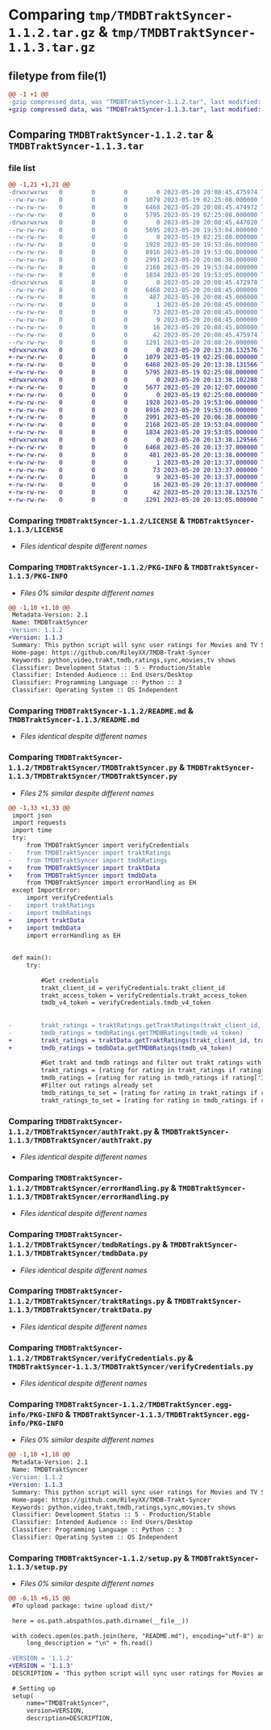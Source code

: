 # Comparing `tmp/TMDBTraktSyncer-1.1.2.tar.gz` & `tmp/TMDBTraktSyncer-1.1.3.tar.gz`

## filetype from file(1)

```diff
@@ -1 +1 @@
-gzip compressed data, was "TMDBTraktSyncer-1.1.2.tar", last modified: Sat May 20 20:08:45 2023, max compression
+gzip compressed data, was "TMDBTraktSyncer-1.1.3.tar", last modified: Sat May 20 20:13:38 2023, max compression
```

## Comparing `TMDBTraktSyncer-1.1.2.tar` & `TMDBTraktSyncer-1.1.3.tar`

### file list

```diff
@@ -1,21 +1,21 @@
-drwxrwxrwx   0        0        0        0 2023-05-20 20:08:45.475974 TMDBTraktSyncer-1.1.2/
--rw-rw-rw-   0        0        0     1079 2023-05-19 02:25:08.000000 TMDBTraktSyncer-1.1.2/LICENSE
--rw-rw-rw-   0        0        0     6468 2023-05-20 20:08:45.474972 TMDBTraktSyncer-1.1.2/PKG-INFO
--rw-rw-rw-   0        0        0     5795 2023-05-19 02:25:08.000000 TMDBTraktSyncer-1.1.2/README.md
-drwxrwxrwx   0        0        0        0 2023-05-20 20:08:45.447020 TMDBTraktSyncer-1.1.2/TMDBTraktSyncer/
--rw-rw-rw-   0        0        0     5695 2023-05-20 19:53:04.000000 TMDBTraktSyncer-1.1.2/TMDBTraktSyncer/TMDBTraktSyncer.py
--rw-rw-rw-   0        0        0        0 2023-05-19 02:25:08.000000 TMDBTraktSyncer-1.1.2/TMDBTraktSyncer/__init__.py
--rw-rw-rw-   0        0        0     1928 2023-05-20 19:53:06.000000 TMDBTraktSyncer-1.1.2/TMDBTraktSyncer/authTrakt.py
--rw-rw-rw-   0        0        0     8916 2023-05-20 19:53:06.000000 TMDBTraktSyncer-1.1.2/TMDBTraktSyncer/errorHandling.py
--rw-rw-rw-   0        0        0     2991 2023-05-20 20:06:38.000000 TMDBTraktSyncer-1.1.2/TMDBTraktSyncer/tmdbRatings.py
--rw-rw-rw-   0        0        0     2168 2023-05-20 19:53:04.000000 TMDBTraktSyncer-1.1.2/TMDBTraktSyncer/traktRatings.py
--rw-rw-rw-   0        0        0     1834 2023-05-20 19:53:05.000000 TMDBTraktSyncer-1.1.2/TMDBTraktSyncer/verifyCredentials.py
-drwxrwxrwx   0        0        0        0 2023-05-20 20:08:45.472978 TMDBTraktSyncer-1.1.2/TMDBTraktSyncer.egg-info/
--rw-rw-rw-   0        0        0     6468 2023-05-20 20:08:45.000000 TMDBTraktSyncer-1.1.2/TMDBTraktSyncer.egg-info/PKG-INFO
--rw-rw-rw-   0        0        0      487 2023-05-20 20:08:45.000000 TMDBTraktSyncer-1.1.2/TMDBTraktSyncer.egg-info/SOURCES.txt
--rw-rw-rw-   0        0        0        1 2023-05-20 20:08:45.000000 TMDBTraktSyncer-1.1.2/TMDBTraktSyncer.egg-info/dependency_links.txt
--rw-rw-rw-   0        0        0       73 2023-05-20 20:08:45.000000 TMDBTraktSyncer-1.1.2/TMDBTraktSyncer.egg-info/entry_points.txt
--rw-rw-rw-   0        0        0        9 2023-05-20 20:08:45.000000 TMDBTraktSyncer-1.1.2/TMDBTraktSyncer.egg-info/requires.txt
--rw-rw-rw-   0        0        0       16 2023-05-20 20:08:45.000000 TMDBTraktSyncer-1.1.2/TMDBTraktSyncer.egg-info/top_level.txt
--rw-rw-rw-   0        0        0       42 2023-05-20 20:08:45.475974 TMDBTraktSyncer-1.1.2/setup.cfg
--rw-rw-rw-   0        0        0     1291 2023-05-20 20:08:26.000000 TMDBTraktSyncer-1.1.2/setup.py
+drwxrwxrwx   0        0        0        0 2023-05-20 20:13:38.132576 TMDBTraktSyncer-1.1.3/
+-rw-rw-rw-   0        0        0     1079 2023-05-19 02:25:08.000000 TMDBTraktSyncer-1.1.3/LICENSE
+-rw-rw-rw-   0        0        0     6468 2023-05-20 20:13:38.131566 TMDBTraktSyncer-1.1.3/PKG-INFO
+-rw-rw-rw-   0        0        0     5795 2023-05-19 02:25:08.000000 TMDBTraktSyncer-1.1.3/README.md
+drwxrwxrwx   0        0        0        0 2023-05-20 20:13:38.102288 TMDBTraktSyncer-1.1.3/TMDBTraktSyncer/
+-rw-rw-rw-   0        0        0     5677 2023-05-20 20:12:07.000000 TMDBTraktSyncer-1.1.3/TMDBTraktSyncer/TMDBTraktSyncer.py
+-rw-rw-rw-   0        0        0        0 2023-05-19 02:25:08.000000 TMDBTraktSyncer-1.1.3/TMDBTraktSyncer/__init__.py
+-rw-rw-rw-   0        0        0     1928 2023-05-20 19:53:06.000000 TMDBTraktSyncer-1.1.3/TMDBTraktSyncer/authTrakt.py
+-rw-rw-rw-   0        0        0     8916 2023-05-20 19:53:06.000000 TMDBTraktSyncer-1.1.3/TMDBTraktSyncer/errorHandling.py
+-rw-rw-rw-   0        0        0     2991 2023-05-20 20:06:38.000000 TMDBTraktSyncer-1.1.3/TMDBTraktSyncer/tmdbData.py
+-rw-rw-rw-   0        0        0     2168 2023-05-20 19:53:04.000000 TMDBTraktSyncer-1.1.3/TMDBTraktSyncer/traktData.py
+-rw-rw-rw-   0        0        0     1834 2023-05-20 19:53:05.000000 TMDBTraktSyncer-1.1.3/TMDBTraktSyncer/verifyCredentials.py
+drwxrwxrwx   0        0        0        0 2023-05-20 20:13:38.129566 TMDBTraktSyncer-1.1.3/TMDBTraktSyncer.egg-info/
+-rw-rw-rw-   0        0        0     6468 2023-05-20 20:13:37.000000 TMDBTraktSyncer-1.1.3/TMDBTraktSyncer.egg-info/PKG-INFO
+-rw-rw-rw-   0        0        0      481 2023-05-20 20:13:38.000000 TMDBTraktSyncer-1.1.3/TMDBTraktSyncer.egg-info/SOURCES.txt
+-rw-rw-rw-   0        0        0        1 2023-05-20 20:13:37.000000 TMDBTraktSyncer-1.1.3/TMDBTraktSyncer.egg-info/dependency_links.txt
+-rw-rw-rw-   0        0        0       73 2023-05-20 20:13:37.000000 TMDBTraktSyncer-1.1.3/TMDBTraktSyncer.egg-info/entry_points.txt
+-rw-rw-rw-   0        0        0        9 2023-05-20 20:13:37.000000 TMDBTraktSyncer-1.1.3/TMDBTraktSyncer.egg-info/requires.txt
+-rw-rw-rw-   0        0        0       16 2023-05-20 20:13:37.000000 TMDBTraktSyncer-1.1.3/TMDBTraktSyncer.egg-info/top_level.txt
+-rw-rw-rw-   0        0        0       42 2023-05-20 20:13:38.132576 TMDBTraktSyncer-1.1.3/setup.cfg
+-rw-rw-rw-   0        0        0     1291 2023-05-20 20:13:05.000000 TMDBTraktSyncer-1.1.3/setup.py
```

### Comparing `TMDBTraktSyncer-1.1.2/LICENSE` & `TMDBTraktSyncer-1.1.3/LICENSE`

 * *Files identical despite different names*

### Comparing `TMDBTraktSyncer-1.1.2/PKG-INFO` & `TMDBTraktSyncer-1.1.3/PKG-INFO`

 * *Files 0% similar despite different names*

```diff
@@ -1,10 +1,10 @@
 Metadata-Version: 2.1
 Name: TMDBTraktSyncer
-Version: 1.1.2
+Version: 1.1.3
 Summary: This python script will sync user ratings for Movies and TV Shows both ways between Trakt and TMDB.
 Home-page: https://github.com/RileyXX/TMDB-Trakt-Syncer
 Keywords: python,video,trakt,tmdb,ratings,sync,movies,tv shows
 Classifier: Development Status :: 5 - Production/Stable
 Classifier: Intended Audience :: End Users/Desktop
 Classifier: Programming Language :: Python :: 3
 Classifier: Operating System :: OS Independent
```

### Comparing `TMDBTraktSyncer-1.1.2/README.md` & `TMDBTraktSyncer-1.1.3/README.md`

 * *Files identical despite different names*

### Comparing `TMDBTraktSyncer-1.1.2/TMDBTraktSyncer/TMDBTraktSyncer.py` & `TMDBTraktSyncer-1.1.3/TMDBTraktSyncer/TMDBTraktSyncer.py`

 * *Files 2% similar despite different names*

```diff
@@ -1,33 +1,33 @@
 import json
 import requests
 import time
 try:
     from TMDBTraktSyncer import verifyCredentials
-    from TMDBTraktSyncer import traktRatings
-    from TMDBTraktSyncer import tmdbRatings
+    from TMDBTraktSyncer import traktData
+    from TMDBTraktSyncer import tmdbData
     from TMDBTraktSyncer import errorHandling as EH
 except ImportError:
     import verifyCredentials
-    import traktRatings
-    import tmdbRatings
+    import traktData
+    import tmdbData
     import errorHandling as EH
 
 
 def main():
     try:
 
         #Get credentials
         trakt_client_id = verifyCredentials.trakt_client_id
         trakt_access_token = verifyCredentials.trakt_access_token
         tmdb_v4_token = verifyCredentials.tmdb_v4_token
         
             
-        trakt_ratings = traktRatings.getTraktRatings(trakt_client_id, trakt_access_token)
-        tmdb_ratings = tmdbRatings.getTMDBRatings(tmdb_v4_token)
+        trakt_ratings = traktData.getTraktRatings(trakt_client_id, trakt_access_token)
+        tmdb_ratings = tmdbData.getTMDBRatings(tmdb_v4_token)
 
         #Get trakt and tmdb ratings and filter out trakt ratings with missing tmdb id
         trakt_ratings = [rating for rating in trakt_ratings if rating['ID'] is not None]
         tmdb_ratings = [rating for rating in tmdb_ratings if rating['ID'] is not None]
         #Filter out ratings already set
         tmdb_ratings_to_set = [rating for rating in trakt_ratings if rating['ID'] not in [tmdb_rating['ID'] for tmdb_rating in tmdb_ratings]]
         trakt_ratings_to_set = [rating for rating in tmdb_ratings if rating['ID'] not in [trakt_rating['ID'] for trakt_rating in trakt_ratings]]
```

### Comparing `TMDBTraktSyncer-1.1.2/TMDBTraktSyncer/authTrakt.py` & `TMDBTraktSyncer-1.1.3/TMDBTraktSyncer/authTrakt.py`

 * *Files identical despite different names*

### Comparing `TMDBTraktSyncer-1.1.2/TMDBTraktSyncer/errorHandling.py` & `TMDBTraktSyncer-1.1.3/TMDBTraktSyncer/errorHandling.py`

 * *Files identical despite different names*

### Comparing `TMDBTraktSyncer-1.1.2/TMDBTraktSyncer/tmdbRatings.py` & `TMDBTraktSyncer-1.1.3/TMDBTraktSyncer/tmdbData.py`

 * *Files identical despite different names*

### Comparing `TMDBTraktSyncer-1.1.2/TMDBTraktSyncer/traktRatings.py` & `TMDBTraktSyncer-1.1.3/TMDBTraktSyncer/traktData.py`

 * *Files identical despite different names*

### Comparing `TMDBTraktSyncer-1.1.2/TMDBTraktSyncer/verifyCredentials.py` & `TMDBTraktSyncer-1.1.3/TMDBTraktSyncer/verifyCredentials.py`

 * *Files identical despite different names*

### Comparing `TMDBTraktSyncer-1.1.2/TMDBTraktSyncer.egg-info/PKG-INFO` & `TMDBTraktSyncer-1.1.3/TMDBTraktSyncer.egg-info/PKG-INFO`

 * *Files 0% similar despite different names*

```diff
@@ -1,10 +1,10 @@
 Metadata-Version: 2.1
 Name: TMDBTraktSyncer
-Version: 1.1.2
+Version: 1.1.3
 Summary: This python script will sync user ratings for Movies and TV Shows both ways between Trakt and TMDB.
 Home-page: https://github.com/RileyXX/TMDB-Trakt-Syncer
 Keywords: python,video,trakt,tmdb,ratings,sync,movies,tv shows
 Classifier: Development Status :: 5 - Production/Stable
 Classifier: Intended Audience :: End Users/Desktop
 Classifier: Programming Language :: Python :: 3
 Classifier: Operating System :: OS Independent
```

### Comparing `TMDBTraktSyncer-1.1.2/setup.py` & `TMDBTraktSyncer-1.1.3/setup.py`

 * *Files 0% similar despite different names*

```diff
@@ -6,15 +6,15 @@
 #To upload package: twine upload dist/*
 
 here = os.path.abspath(os.path.dirname(__file__))
 
 with codecs.open(os.path.join(here, "README.md"), encoding="utf-8") as fh:
     long_description = "\n" + fh.read()
 
-VERSION = '1.1.2'
+VERSION = '1.1.3'
 DESCRIPTION = 'This python script will sync user ratings for Movies and TV Shows both ways between Trakt and TMDB.'
 
 # Setting up
 setup(
     name="TMDBTraktSyncer",
     version=VERSION,
     description=DESCRIPTION,
```

